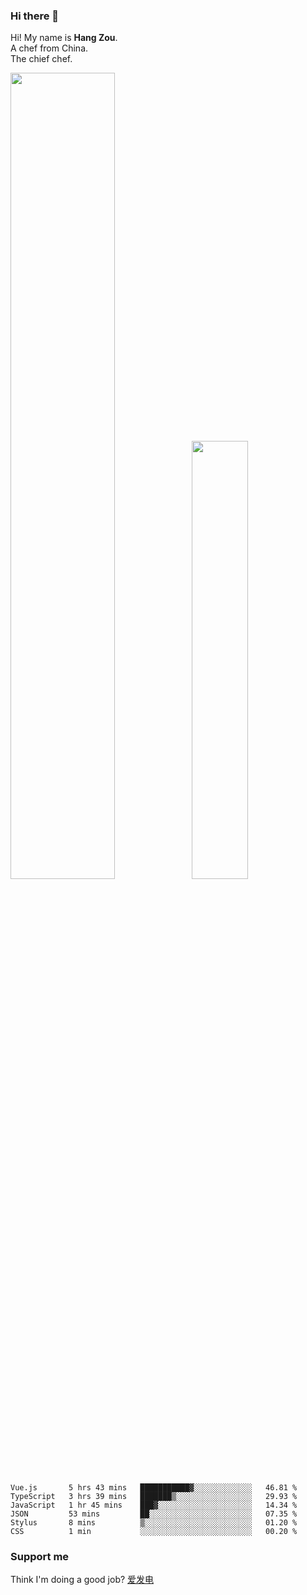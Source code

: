 ### Hi there 👋

Hi! My name is **Hang Zou**.  
A chef from China.  
The chief chef.

<img align="" width="57.5%" src="https://github-readme-stats.vercel.app/api?username=zouhangwithsweet&hide_title=true&hide_border=true&show_icons=true&include_all_commits=true&line_height=21" /><img align="" width="42.4%" src="https://github-readme-stats.vercel.app/api/top-langs/?username=zouhangwithsweet&hide_title=true&hide_border=true&layout=compact" />

<!--START_SECTION:waka-->

```text
Vue.js       5 hrs 43 mins   ███████████▓░░░░░░░░░░░░░   46.81 %
TypeScript   3 hrs 39 mins   ███████▒░░░░░░░░░░░░░░░░░   29.93 %
JavaScript   1 hr 45 mins    ███▓░░░░░░░░░░░░░░░░░░░░░   14.34 %
JSON         53 mins         ██░░░░░░░░░░░░░░░░░░░░░░░   07.35 %
Stylus       8 mins          ▒░░░░░░░░░░░░░░░░░░░░░░░░   01.20 %
CSS          1 min           ░░░░░░░░░░░░░░░░░░░░░░░░░   00.20 %
```

<!--END_SECTION:waka-->

### Support me

Think I'm doing a good job? [爱发电](https://afdian.net/@zouhangsweet)
